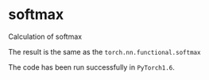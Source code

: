 # softmax
Calculation of softmax

The result is the same as the `torch.nn.functional.softmax`

The code has been run successfully in `PyTorch1.6`.

